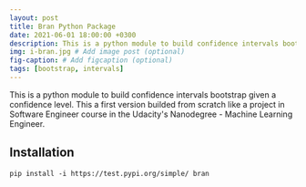 ```yaml
---
layout: post
title: Bran Python Package
date: 2021-06-01 18:00:00 +0300
description: This is a python module to build confidence intervals bootstrap given a confidence level. # (optional)
img: i-bran.jpg # Add image post (optional)
fig-caption: # Add figcaption (optional)
tags: [bootstrap, intervals]
---
```

This is a python module to build confidence intervals bootstrap given a confidence level. This a first version builded from scratch like a project in Software Engineer course in the Udacity's Nanodegree - Machine Learning Engineer.

## Installation

`pip install -i https://test.pypi.org/simple/ bran`

